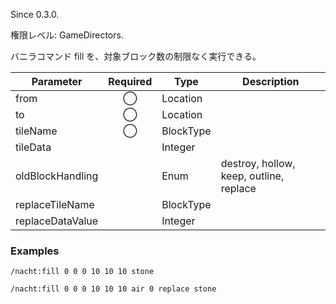 Since 0.3.0.

権限レベル: GameDirectors.

バニラコマンド fill を、対象ブロック数の制限なく実行できる。

| Parameter        | Required | Type      | Description                             |
| ---------------- | :------: | --------- | --------------------------------------- |
| from             |    ◯     | Location  |                                         |
| to               |    ◯     | Location  |                                         |
| tileName         |    ◯     | BlockType |                                         |
| tileData         |          | Integer   |                                         |
| oldBlockHandling |          | Enum      | destroy, hollow, keep, outline, replace |
| replaceTileName  |          | BlockType |                                         |
| replaceDataValue |          | Integer   |                                         |

### Examples

```
/nacht:fill 0 0 0 10 10 10 stone
```

```
/nacht:fill 0 0 0 10 10 10 air 0 replace stone
```
